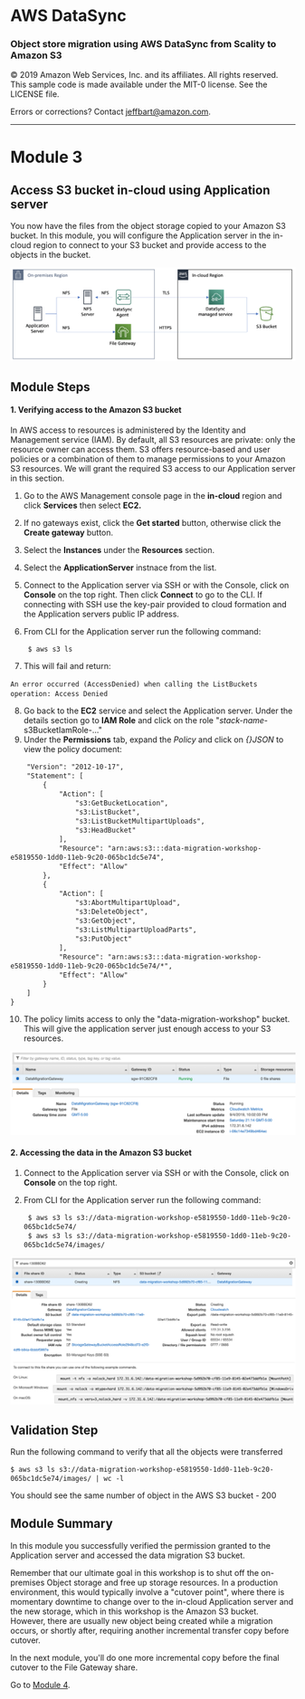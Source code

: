 # **AWS DataSync**

### Object store migration using AWS DataSync from Scality to Amazon S3

© 2019 Amazon Web Services, Inc. and its affiliates. All rights reserved.
This sample code is made available under the MIT-0 license. See the LICENSE file.

Errors or corrections? Contact [jeffbart@amazon.com](mailto:jeffbart@amazon.com).

---

# Module 3
## Access S3 bucket in-cloud using Application server

You now have the files from the object storage copied to your Amazon S3 bucket.  In this module, you will configure the Application server in the in-cloud region to connect to your S3 bucket and provide access to the objects in the bucket.

![](../images/fullarch.png)

## Module Steps

#### 1. Verifying access to the Amazon S3 bucket

In AWS access to resources is administered by the Identity and Management service (IAM). By default, all S3 resources are private: only the resource owner can access them. S3 offers resource-based and user policies or a combination of them to manage permissions to your Amazon S3 resources. We will grant the required S3 access to our Application server in this section.

1. Go to the AWS Management console page in the **in-cloud** region and click  **Services**  then select  **EC2.**

2. If no gateways exist, click the **Get started** button, otherwise click the **Create gateway** button.
3. Select the **Instances** under the **Resources** section.
4. Select the **ApplicationServer** instnace from the list.
5. Connect to the Application server via SSH or with the Console, click on **Console** on the top right. Then click **Connect** to go to the CLI. If connecting with SSH use the key-pair provided to cloud formation and the Application servers public IP address.
6. From CLI for the Application server run the following command:

        $ aws s3 ls

7. This will fail and return: 

```An error occurred (AccessDenied) when calling the ListBuckets operation: Access Denied```

8. Go back to the **EC2** service and select the Application server. Under the details section go to **IAM Role** and click on the role &quot;_stack-name_-s3BucketIamRole-...&quot;
9. Under the **Permissions** tab, expand the _Policy_ and click on _{}JSON_ to view the policy document:

```{
    "Version": "2012-10-17",
    "Statement": [
        {
            "Action": [
                "s3:GetBucketLocation",
                "s3:ListBucket",
                "s3:ListBucketMultipartUploads",
                "s3:HeadBucket"
            ],
            "Resource": "arn:aws:s3:::data-migration-workshop-e5819550-1dd0-11eb-9c20-065bc1dc5e74",
            "Effect": "Allow"
        },
        {
            "Action": [
                "s3:AbortMultipartUpload",
                "s3:DeleteObject",
                "s3:GetObject",
                "s3:ListMultipartUploadParts",
                "s3:PutObject"
            ],
            "Resource": "arn:aws:s3:::data-migration-workshop-e5819550-1dd0-11eb-9c20-065bc1dc5e74/*",
            "Effect": "Allow"
        }
    ]
}
```
10. The policy limits access to only the &quot;data-migration-workshop&quot; bucket. This will give the application server just enough access to your S3 resources.

  ![](../images/mod3fgw1.png)

#### 2. Accessing the data in the Amazon S3 bucket

1. Connect to the Application server via SSH or with the Console, click on **Console** on the top right. 
2. From CLI for the Application server run the following command:

        $ aws s3 ls s3://data-migration-workshop-e5819550-1dd0-11eb-9c20-065bc1dc5e74/
        $ aws s3 ls s3://data-migration-workshop-e5819550-1dd0-11eb-9c20-065bc1dc5e74/images/

  ![](../images/mod3fgw2.png)

## Validation Step

Run the following command to verify that all the objects were transferred

    $ aws s3 ls s3://data-migration-workshop-e5819550-1dd0-11eb-9c20-065bc1dc5e74/images/ | wc -l

You should see the same number of object in the AWS S3 bucket - 200

## Module Summary

In this module you successfully verified the permission granted to the Application server and accessed the data migration S3 bucket.

Remember that our ultimate goal in this workshop is to shut off the on-premises Object storage and free up storage resources.  In a production environment, this would typically involve a &quot;cutover point&quot;, where there is momentary downtime to change over to the in-cloud Application server and the new storage, which in this workshop is the Amazon S3 bucket.  However, there are usually new object being created while a migration occurs, or shortly after, requiring another incremental transfer copy before cutover.

In the next module, you&#39;ll do one more incremental copy before the final cutover to the File Gateway share.

Go to [Module 4](../module4/).
